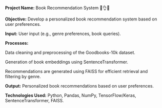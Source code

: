 **Project Name:** Book Recommendation System 📕👌🤖 

**Objective:**
Develop a personalized book recommendation system based on user preferences.

**Input:**
User input (e.g., genre preferences, book queries).

**Processes:**

Data cleaning and preprocessing of the Goodbooks-10k dataset.

Generation of book embeddings using SentenceTransformer.

Recommendations are generated using FAISS for efficient retrieval and filtering by genre.

**Output:**
Personalized book recommendations based on user preferences.

**Technologies Used:**
Python, Pandas, NumPy, TensorFlow/Keras, SentenceTransformer, FAISS.
